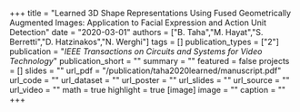 +++
title = "Learned 3D Shape Representations Using Fused Geometrically Augmented Images: Application to Facial Expression and Action Unit Detection"
date = "2020-03-01"
authors = ["B. Taha","M. Hayat","S. Berretti","D. Hatzinakos","N. Werghi"]
tags = []
publication_types = ["2"]
publication = "_IEEE Transactions on Circuits and Systems for Video Technology_"
publication_short = ""
summary = ""
featured = false
projects = []
slides = ""
url_pdf = "/publication/taha2020learned/manuscript.pdf"
url_code = ""
url_dataset = ""
url_poster = ""
url_slides = ""
url_source = ""
url_video = ""
math = true
highlight = true
[image]
image = ""
caption = ""
+++

